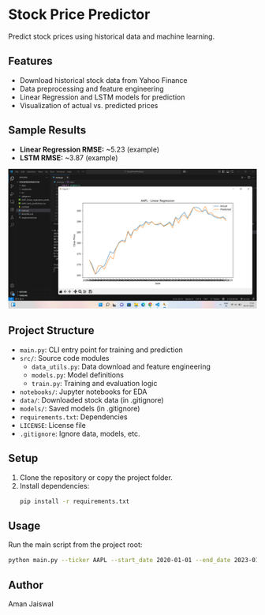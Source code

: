 # Stock Price Predictor

Predict stock prices using historical data and machine learning.

## Features
- Download historical stock data from Yahoo Finance
- Data preprocessing and feature engineering
- Linear Regression and LSTM models for prediction
- Visualization of actual vs. predicted prices

## Sample Results
- **Linear Regression RMSE:** ~5.23 (example)
- **LSTM RMSE:** ~3.87 (example)

![Sample Plot](sample_plot.png)

## Project Structure
- `main.py`: CLI entry point for training and prediction
- `src/`: Source code modules
  - `data_utils.py`: Data download and feature engineering
  - `models.py`: Model definitions
  - `train.py`: Training and evaluation logic
- `notebooks/`: Jupyter notebooks for EDA
- `data/`: Downloaded stock data (in .gitignore)
- `models/`: Saved models (in .gitignore)
- `requirements.txt`: Dependencies
- `LICENSE`: License file
- `.gitignore`: Ignore data, models, etc.

## Setup
1. Clone the repository or copy the project folder.
2. Install dependencies:
   ```bash
   pip install -r requirements.txt
   ```

## Usage
Run the main script from the project root:
```bash
python main.py --ticker AAPL --start_date 2020-01-01 --end_date 2023-01-01
```

## Author
Aman Jaiswal
